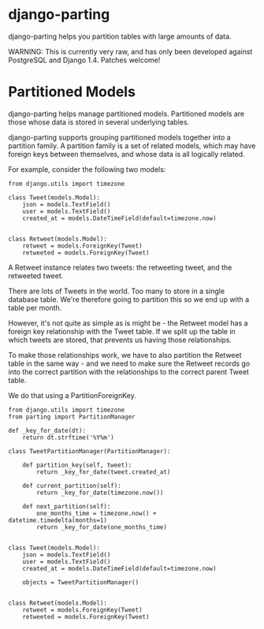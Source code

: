 django-parting
==============

django-parting helps you partition tables with large amounts of data.

WARNING: This is currently very raw, and has only been developed against
PostgreSQL and Django 1.4. Patches welcome!

Partitioned Models
==================

django-parting helps manage partitioned models. Partitioned models are those
whose data is stored in several underlying tables.

django-parting supports grouping partitioned models together into a
partition family. A partition family is a set of related models, which may
have foreign keys between themselves, and whose data is all logically related.

For example, consider the following two models:

    from django.utils import timezone

    class Tweet(models.Model):
        json = models.TextField()
        user = models.TextField()
        created_at = models.DateTimeField(default=timezone.now)


    class Retweet(models.Model):
        retweet = models.ForeignKey(Tweet)
        retweeted = models.ForeignKey(Tweet)


A Retweet instance relates two tweets: the retweeting tweet, and the retweeted
tweet.

There are lots of Tweets in the world. Too many to store in a single database
table. We're therefore going to partition this so we end up with a table
per month.

However, it's not quite as simple as is might be - the Retweet model has
a foreign key relationship with the Tweet table. If we split up the table
in which tweets are stored, that prevents us having those relationships.

To make those relationships work, we have to also partition the Retweet table
in the same way - and we need to make sure the Retweet records go into the
correct partition with the relationships to the correct parent Tweet table.

We do that using a PartitionForeignKey.

    from django.utils import timezone
    from parting import PartitionManager

    def _key_for_date(dt):
        return dt.strftime('%Y%m')

    class TweetPartitionManager(PartitionManager):

        def partition_key(self, tweet):
            return _key_for_date(tweet.created_at)

        def current_partition(self):
            return _key_for_date(timezone.now())

        def next_partition(self):
            one_months_time = timezone.now() + datetime.timedelta(months=1)
            return _key_for_date(one_months_time)


    class Tweet(models.Model):
        json = models.TextField()
        user = models.TextField()
        created_at = models.DateTimeField(default=timezone.now)

        objects = TweetPartitionManager()


    class Retweet(models.Model):
        retweet = models.ForeignKey(Tweet)
        retweeted = models.ForeignKey(Tweet)



